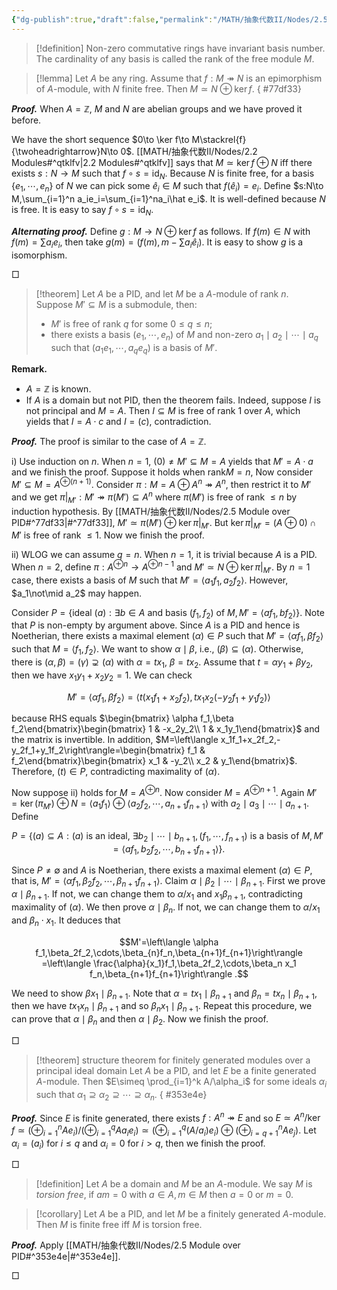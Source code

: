 ```yaml
---
{"dg-publish":true,"draft":false,"permalink":"/MATH/抽象代数II/Nodes/2.5 Module over PID/","dgPassFrontmatter":true}
---
```



> [!definition]
> Non-zero commutative rings have invariant basis number. The cardinality of any basis is called the rank of the free module $M$.


> [!lemma]
> Let $A$ be any ring. Assume that $f:M\twoheadrightarrow N$ is an epimorphism of $A$-module, with $N$ finite free. Then $M\simeq N\oplus \ker f$.
{ #77df33}


**_Proof._**
When $A=\mathbb{Z}$, $M$ and $N$ are abelian groups and we have proved it before.

We have the short sequence $0\to \ker f\to M\stackrel{f}{\twoheadrightarrow}N\to 0$. [[MATH/抽象代数II/Nodes/2.2 Modules#^qtklfv\|2.2 Modules#^qtklfv]] says that $M\simeq\ker f\oplus N$ iff there exists $s:N\to M$ such that $f\circ s=\mathrm{id}_N$. Because $N$ is finite free, for a basis $\{e_1,\cdots,e_n\}$ of $N$ we can pick some $\hat e_i\in M$ such that $f(\hat e_i)=e_i$. Define $s:N\to M,\sum_{i=1}^n a_ie_i=\sum_{i=1}^na_i\hat e_i$. It is well-defined because $N$ is free. It is easy to say $f\circ s=\mathrm{id}_N$.

***Alternating proof.*** Define $g:M\to N\oplus \ker f$ as follows. If $f(m)\in N$ with $f(m)=\sum a_ie_i$, then take $g(m)=(f(m),m-\sum a_i\hat e_i)$. It is easy to show $g$ is a isomorphism.
<p align="left">□</p>


> [!theorem]
> Let $A$ be a PID, and let $M$ be a $A$-module of rank $n$. Suppose $M'\subseteq M$ is a submodule, then:
> - $M'$ is free of rank $q$ for some $0\leqslant q\leqslant n$;
> - there exists a basis $(e_1,\cdots,e_n)$ of $M$ and non-zero $a_1\mid a_2\mid\cdots\mid a_q$ such that $(a_1e_1,\cdots,a_qe_q)$ is a basis of $M'$.

**Remark.** 
- $A=\mathbb{Z}$ is known.
- If $A$ is a domain but not PID, then the theorem fails. Indeed, suppose $I$ is not principal and $M=A$. Then $I\subseteq M$ is free of rank $1$ over $A$, which yields that $I=A\cdot c$ and $I=(c)$, contradiction.

**_Proof._**
The proof is similar to the case of $A=\mathbb{Z}$. 

i) Use induction on $n$. When $n=1$, $(0)\neq M'\subseteq M=A$ yields that $M'=A\cdot a$ and we finish the proof. Suppose it holds when $\mathrm{rank} M=n$, Now consider $M'\subseteq M=A^{\oplus (n+1)}$. Consider $\pi:M=A\oplus A^n\twoheadrightarrow A^n$, then restrict it to $M'$ and we get $\pi|_{M'}:M'\twoheadrightarrow\pi(M')\subseteq A^n$ where $\pi(M')$ is free of rank $\leqslant n$ by induction hypothesis. By [[MATH/抽象代数II/Nodes/2.5 Module over PID#^77df33\|#^77df33]], $M'\simeq \pi(M')\oplus \ker \pi|_{M'}$. But $\ker\pi|_{M'}=(A\oplus 0)\cap M'$ is free of rank $\leqslant 1$. Now we finish the proof.

ii) WLOG we can assume $q=n$. When $n=1$, it is trivial because $A$ is a PID. When $n=2$, define $\pi:A^{\oplus n}\to A^{\oplus n-1}$ and $M'\simeq N\oplus\ker\pi|_{M'}$. By $n=1$ case, there exists a basis of $M$ such that $M'=\left\langle a_1f_1,a_2f_2\right\rangle$. However, $a_1\not\mid a_2$ may happen. 

Consider $P=\{\mbox{ideal }(a):\exists b\in A\mbox{ and basis }(f_1,f_2)\mbox{ of }M,M'=\left\langle af_1,bf_2\right\rangle \}$. Note that $P$ is non-empty by argument above. Since $A$ is a PID and hence is Noetherian, there exists a maximal element $(\alpha)\in P$ such that $M'=\left\langle\alpha f_1,\beta f_2\right\rangle$ such that $M=\left\langle f_1,f_2\right\rangle$. We want to show $\alpha\mid \beta$, i.e., $(\beta)\subseteq(\alpha)$. Otherwise, there is $(\alpha,\beta)=(\gamma)\supsetneq(\alpha)$ with $\alpha=tx_1$, $\beta=tx_2$. Assume that $t=\alpha y_1+\beta y_2$, then we have $x_1y_1+x_2y_2=1$. We can check 

$$M'=\left\langle\alpha f_1,\beta f_2\right\rangle =\left\langle t(x_1f_1+x_2f_2), tx_1x_2(-y_2f_1+y_1f_2)\right\rangle $$

because RHS equals $\begin{bmatrix} \alpha f_1,\beta f_2\end{bmatrix}\begin{bmatrix} 1 & -x_2y_2\\ 1 & x_1y_1\end{bmatrix}$ and the matrix is invertible. In addition, $M=\left\langle x_1f_1+x_2f_2,-y_2f_1+y_1f_2\right\rangle=\begin{bmatrix} f_1 & f_2\end{bmatrix}\begin{bmatrix} x_1 & -y_2\\ x_2 & y_1\end{bmatrix}$. Therefore, $(t)\in P$, contradicting maximality of $(\alpha)$. 

Now suppose ii) holds for $M=A^{\oplus n}$. Now consider $M=A^{\oplus n+1}$. Again $M'=\ker(\pi_{M'})\oplus N=\left\langle a_1f_1\right\rangle\oplus\left\langle a_2f_2,\cdots,a_{n+1}f_{n+1}\right\rangle$ with $a_2\mid a_3\mid \cdots\mid a_{n+1}$. Define

$$P=\{(a)\subseteq A:(a)\mbox{ is an ideal, }\exists b_2\mid\cdots\mid b_{n+1}, (f_1,\cdots,f_{n+1})\mbox{ is a basis of }M,M'=\left\langle af_1,b_2f_2,\cdots,b_{n+1}f_{n+1}\right\rangle \}.$$

Since $P\neq\emptyset$ and $A$ is Noetherian, there exists a maximal element $(\alpha)\in P$, that is, $M'=\left\langle \alpha f_1,\beta_2f_2,\cdots,\beta_{n+1}f_{n+1}\right\rangle$. Claim $\alpha\mid\beta_2\mid\cdots\mid \beta_{n+1}$. First we prove $\alpha\mid\beta_{n+1}$. If not, we can change them to $\alpha/x_1$ and $x_1\beta_{n+1}$, contradicting maximality of $(\alpha)$. We then prove $\alpha\mid \beta_{n}$. If not, we can change them to $\alpha/x_1$ and $\beta_n\cdot x_1$. It deduces that 

$$M'=\left\langle \alpha f_1,\beta_2f_2,\cdots,\beta_{n}f_n,\beta_{n+1}f_{n+1}\right\rangle =\left\langle \frac{\alpha}{x_1}f_1,\beta_2f_2,\cdots,\beta_n x_1 f_n,\beta_{n+1}f_{n+1}\right\rangle .$$

We need to show $\beta x_1\mid \beta_{n+1}$. Note that $\alpha= tx_1\mid \beta_{n+1}$ and $\beta_n=tx_n\mid \beta_{n+1}$, then we have $tx_1x_n\mid\beta_{n+1}$ and so $\beta_nx_1\mid \beta_{n+1}$. Repeat this procedure, we can prove that $\alpha\mid \beta_{n}$ and then $\alpha\mid\beta_2$. Now we finish the proof.
<p align="left">□</p>


> [!theorem] structure theorem for finitely generated modules over a principal ideal domain
> Let $A$ be a PID, and let $E$ be a finite generated $A$-module. Then $E\simeq \prod_{i=1}^k A/\alpha_i$ for some ideals $\alpha_i$ such that $\alpha_1\supseteq\alpha_2\supseteq\cdots\supseteq \alpha_n$.
{ #353e4e}


**_Proof._**
Since $E$ is finite generated, there exists $f:A^n\twoheadrightarrow E$ and so $E\simeq A^n/\ker f\simeq (\oplus_{i=1}^n Ae_i)/(\oplus_{i=1}^qAa_ie_i)\simeq \left(\oplus_{i=1}^q(A/a_i)e_i\right)\oplus(\oplus_{i=q+1}^n Ae_j)$. Let $\alpha_i=(a_i)$ for $i\leqslant q$ and $\alpha_i=0$ for $i>q$, then we finish the proof.
<p align="left">□</p>


> [!definition]
> Let $A$ be a domain and $M$ be an $A$-module. We say $M$ is *torsion free*, if $am=0$ with $a\in A,m\in M$ then $a=0$ or $m=0$.


> [!corollary]
> Let $A$ be a PID, and let $M$ be a finitely generated $A$-module. Then $M$ is finite free iff $M$ is torsion free.

**_Proof._**
Apply [[MATH/抽象代数II/Nodes/2.5 Module over PID#^353e4e\|#^353e4e]].
<p align="left">□</p>


